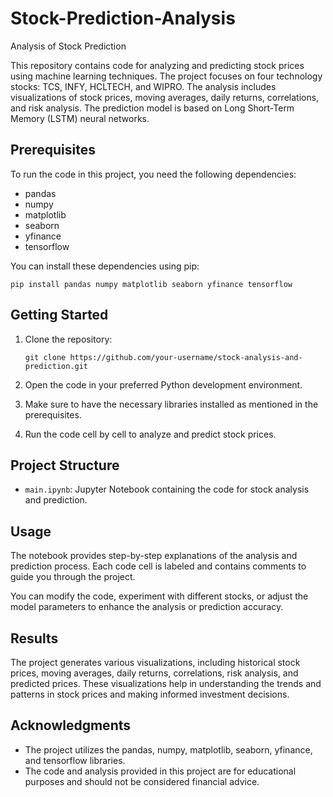 # Stock-Prediction-Analysis
Analysis of Stock Prediction

This repository contains code for analyzing and predicting stock prices using machine learning techniques. The project focuses on four technology stocks: TCS, INFY, HCLTECH, and WIPRO. The analysis includes visualizations of stock prices, moving averages, daily returns, correlations, and risk analysis. The prediction model is based on Long Short-Term Memory (LSTM) neural networks.

## Prerequisites

To run the code in this project, you need the following dependencies:

- pandas
- numpy
- matplotlib
- seaborn
- yfinance
- tensorflow

You can install these dependencies using pip:

```
pip install pandas numpy matplotlib seaborn yfinance tensorflow
```

## Getting Started

1. Clone the repository:

   ```
   git clone https://github.com/your-username/stock-analysis-and-prediction.git
   ```

2. Open the code in your preferred Python development environment.

3. Make sure to have the necessary libraries installed as mentioned in the prerequisites.

4. Run the code cell by cell to analyze and predict stock prices.

## Project Structure

- `main.ipynb`: Jupyter Notebook containing the code for stock analysis and prediction.

## Usage

The notebook provides step-by-step explanations of the analysis and prediction process. Each code cell is labeled and contains comments to guide you through the project.

You can modify the code, experiment with different stocks, or adjust the model parameters to enhance the analysis or prediction accuracy.

## Results

The project generates various visualizations, including historical stock prices, moving averages, daily returns, correlations, risk analysis, and predicted prices. These visualizations help in understanding the trends and patterns in stock prices and making informed investment decisions.

## Acknowledgments

- The project utilizes the pandas, numpy, matplotlib, seaborn, yfinance, and tensorflow libraries.
- The code and analysis provided in this project are for educational purposes and should not be considered financial advice.

